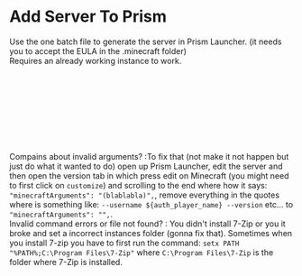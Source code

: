 # Add Server To Prism

Use the one batch file to generate the server in Prism Launcher. (it needs you to accept the EULA in the .minecraft folder)<br>
Requires an already working instance to work.<br><br><br><br><br><br><br><br><br><br>
Compains about invalid arguments? :To fix that (not make it not happen but just do what it wanted to do)  open up Prism Launcher, edit the server and then open the version tab in which press edit on Minecraft (you might need to first click on `customize`) and scrolling to the end where how it says: `"minecraftArguments": "(blablabla)",`, remove everything in the quotes where is something like: `--username ${auth_player_name} --version` etc... to `"minecraftArguments": "",`.<br>
Invalid command errors or file not found? : You didn't install 7-Zip or you it broke and set a incorrect instances folder (gonna fix that). Sometimes when you install 7-zip you have to first run the command:
`setx PATH "%PATH%;C:\Program Files\7-Zip"` where `C:\Program Files\7-Zip` is the folder where 7-Zip is installed.<br><br>
